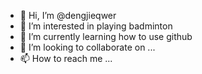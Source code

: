 - 👋 Hi, I’m @dengjieqwer
- 👀 I’m interested in playing badminton
- 🌱 I’m currently learning how to use github
- 💞️ I’m looking to collaborate on ...
- 📫 How to reach me ...

<!---
dengjieqwer/dengjieqwer is a ✨ special ✨ repository because its `README.md` (this file) appears on your GitHub profile.
You can click the Preview link to take a look at your changes.
--->
